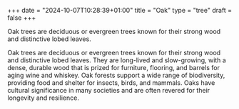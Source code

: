 +++
date = "2024-10-07T10:28:39+01:00"
title = "Oak"
type = "tree"
draft = false
+++

Oak trees are deciduous or evergreen trees known for their strong wood and distinctive lobed leaves.

<!--more-->

Oak trees are deciduous or evergreen trees known for their strong wood and distinctive lobed leaves. They are long-lived and slow-growing, with a dense, durable wood that is prized for furniture, flooring, and barrels for aging wine and whiskey. Oak forests support a wide range of biodiversity, providing food and shelter for insects, birds, and mammals. Oaks have cultural significance in many societies and are often revered for their longevity and resilience.
